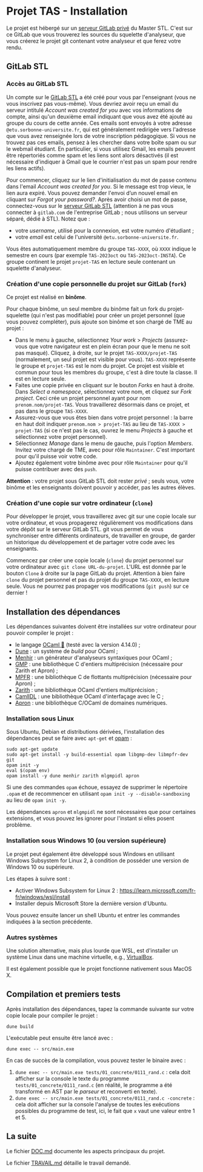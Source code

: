 # Projet TAS - Installation

Le projet est hébergé sur un [serveur GitLab privé](https://stl.algo-prog.info) du Master STL.
C'est sur ce GitLab que vous trouverez les sources du squelette d'analyseur, que vous créerez le projet git contenant votre analyseur et que ferez votre rendu.

## GitLab STL


### Accès au GitLab STL

Un compte sur le [GitLab STL](https://stl.algo-prog.info) a été créé pour vous par l'enseignant (vous ne vous inscrivez pas vous-même).
Vous devriez avoir reçu un email du serveur intitulé *Account was created for you* avec vos informations de compte, ainsi qu'un deuxième email indiquant que vous avez été ajouté au groupe du cours de cette année. 
Ces emails sont envoyés à votre adresse `@etu.sorbonne-universite.fr`, qui est généralement redirigée vers l'adresse que vous avez renseignée lors de votre inscription pédagogique.
Si vous ne trouvez pas ces emails, pensez à les chercher dans votre boîte spam ou sur le webmail étudiant.
En particulier, si vous utilisez Gmail, les emails  peuvent être répertoriés comme spam et les liens sont alors désactivés (il est nécessaire d'indiquer à Gmail que le courrier n'est pas un spam pour rendre les liens actifs). 

Pour commencer, cliquez sur le lien d'initialisation du mot de passe contenu dans l'email *Account was created for you*.
Si le message est trop vieux, le lien aura expiré. Vous pouvez demander l'envoi d’un nouvel email en cliquant sur *Forgot your password?*.
Après avoir choisi un mot de passe, connectez-vous sur le [serveur GitLab STL](https://stl.algo-prog.info) (attention à ne pas vous connecter à `gitlab.com` de l'entreprise GitLab ; nous utilisons un serveur séparé, dédié à STL).
Notez que :
- votre *username*, utilisé pour la connexion, est votre numéro d'étudiant ;
- votre *email* est celui de l'université `@etu.sorbonne-universite.fr`.

Vous êtes automatiquement membre du groupe `TAS-XXXX`, où `XXXX` indique le semestre en cours (par exemple `TAS-2023oct` ou `TAS-2023oct-INSTA`).
Ce groupe continent le projet `projet-TAS` en lecture seule contenant un squelette d'analyseur.


### Création d'une copie personnelle du projet sur GitLab (`fork`)

Ce projet est réalisé en **binôme**.

Pour chaque binôme, un seul membre du binôme fait un fork du projet-squelette (qui n'est pas modifiable) pour créer un projet personnel (que vous pouvez compléter), puis ajoute son binôme et son chargé de TME au projet :

* Dans le menu à gauche, sélectionnez *Your work* > *Projects* (assurez-vous que votre navigateur est en plein écran pour que le menu ne soit pas masqué). Cliquez, à droite, sur le projet `TAS-XXXX/projet-TAS` (normalement, un seul projet est visible pour vous). `TAS-XXXX` représente le groupe et `projet-TAS` est le nom du projet. Ce projet est visible et commun pour tous les membres du groupe, c'est à dire toute la classe. Il est en lecture seule.
* Faites une copie privée en cliquant sur le bouton *Forks* en haut à droite. Dans *Select a namespace*, sélectionnez votre nom, et cliquez sur *Fork project*. Ceci crée un projet personnel ayant pour nom `prenom.nom/projet-TAS`. Vous travaillerez désormais dans ce projet, et pas dans le groupe `TAS-XXXX`.
* Assurez-vous que vous êtes bien dans votre projet personnel : la barre en haut doit indiquer `prenom.nom > projet-TAS` au lieu de `TAS-XXXX > projet-TAS` (si ce n'est pas le cas, ouvrez le menu *Projects* à gauche et sélectionnez votre projet personnel).
* Sélectionnez *Manage* dans le menu de gauche, puis l'option *Members*. Invitez votre chargé de TME, avec pour rôle `Maintainer`.
C'est important pour qu'il puisse voir votre code.
* Ajoutez également votre binôme avec pour rôle `Maintainer` pour qu'il puisse contribuer avec des `push`.

**Attention** : votre projet sous GitLab STL doit rester _privé_ ; seuls vous, votre binôme et les enseignants doivent pouvoir y accéder, pas les autres élèves.


### Création d'une copie sur votre ordinateur (`clone`)

Pour développer le projet, vous travaillerez avec git sur une copie locale sur votre ordinateur, et vous propagerez régulièrement vos modifications dans votre dépôt sur le serveur GitLab STL.
git vous permet de vous synchroniser entre différents ordinateurs, de travailler en groupe, de garder un historique du développement et de partager votre code avec les enseignants.

Commencez par créer une copie locale (`clone`) du projet personnel sur votre ordinateur avec `git clone URL-du-projet`.
L'URL est donnée par le bouton `Clone` à droite sur la page GitLab du projet. 
Attention à bien faire `clone` du projet personnel et pas du projet du groupe `TAS-XXXX`, en lecture seule. Vous ne pourrez pas propager vos modifications (`git push`) sur ce dernier !


## Installation des dépendances

Les dépendances suivantes doivent être installées sur votre ordinateur pour pouvoir compiler le projet :
* le langage [OCaml :camel:](https://ocaml.org/index.fr.html) (testé avec la version 4.14.0) ;
* [Dune](https://dune.build/) : un système de _build_ pour OCaml ;
* [Menhir](http://gallium.inria.fr/~fpottier/menhir) : un générateur d'analyseurs syntaxiques pour OCaml ;
* [GMP](https://gmplib.org) : une bibliothèque C d'entiers multiprécision (nécessaire pour Zarith et Apron) ;
* [MPFR](http://www.mpfr.org) : une bibliothèque C de flottants multiprécision (nécessaire pour Apron) ;
* [Zarith](http://github.com/ocaml/Zarith/) : une bibliothèque OCaml d'entiers multiprécision ;
* [CamlIDL](http://github.com/xavierleroy/camlidl/) : une bibliothèque OCaml d'interfaçage avec le C ;
* [Apron](https://antoinemine.github.io/Apron/doc/) : une bibliothèque C/OCaml de domaines numériques.


### Installation sous Linux

Sous Ubuntu, Debian et distributions dérivées, l'installation des dépendances peut se faire avec `apt-get` et [opam](https://opam.ocaml.org/) :
```
sudo apt-get update
sudo apt-get install -y build-essential opam libgmp-dev libmpfr-dev git
opam init -y
eval $(opam env)
opam install -y dune menhir zarith mlgmpidl apron
```
Si une des commandes `opam` échoue, essayez de supprimer le répertoire `.opam` et de recommencer en utilisant `opam init -y --disable-sandboxing` au lieu de `opam init -y`.

Les dépendances `apron` et `mlgmpidl` ne sont nécessaires que pour certaines extensions, et vous pouvez les ignorer pour l'instant si elles posent problème.


### Installation sous Windows 10 (ou version supérieure)

Le projet peut également être développé sous Windows en utilisant Windows Subsystem for Linux 2, à condition de posséder une version de Windows 10 ou supérieure.

Les étapes à suivre sont :
- Activer Windows Subsystem for Linux 2 : <https://learn.microsoft.com/fr-fr/windows/wsl/install>
- Installer depuis Microsoft Store la dernière version d'Ubuntu.

Vous pouvez ensuite lancer un shell Ubuntu et entrer les commandes indiquées à la section précédente.


### Autres systèmes

Une solution alternative, mais plus lourde que WSL, est d'installer un système Linux dans une machine virtuelle, e.g., [VirtualBox](https://www.virtualbox.org/).

Il est également possible que le projet fonctionne nativement sous MacOS X.



## Compilation et premiers tests

Après installation des dépendances, tapez la commande suivante sur votre copie locale pour compiler le projet :
```
dune build
``` 

L'exécutable peut ensuite être lancé avec :
```
dune exec -- src/main.exe
```

En cas de succès de la compilation, vous pouvez tester le binaire avec :
1. `dune exec -- src/main.exe tests/01_concrete/0111_rand.c` : cela doit afficher sur la console le texte du programme `tests/01_concrete/0111_rand.c` (en réalité, le programme a été transformé en AST par le *parseur* et reconverti en texte).
2. `dune exec -- src/main.exe tests/01_concrete/0111_rand.c -concrete` : cela doit afficher sur la console l'analyse de toutes les exécutions possibles du programme de test, ici, le fait que `x` vaut une valeur entre 1 et 5.


## La suite

Le fichier [DOC.md](DOC.md) documente les aspects principaux du projet.

Le fichier [TRAVAIL.md](TRAVAIL.md) détaille le travail demandé.
